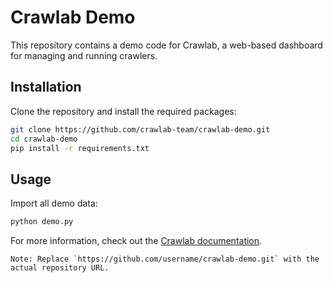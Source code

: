 
# Crawlab Demo
This repository contains a demo code for Crawlab, a web-based dashboard for managing and running crawlers.
## Installation
Clone the repository and install the required packages:
```bash
git clone https://github.com/crawlab-team/crawlab-demo.git
cd crawlab-demo
pip install -r requirements.txt
```
## Usage
Import all demo data:
```python
python demo.py
```
For more information, check out the [Crawlab documentation](https://docs.crawlab.cn/).
```
Note: Replace `https://github.com/username/crawlab-demo.git` with the actual repository URL.
